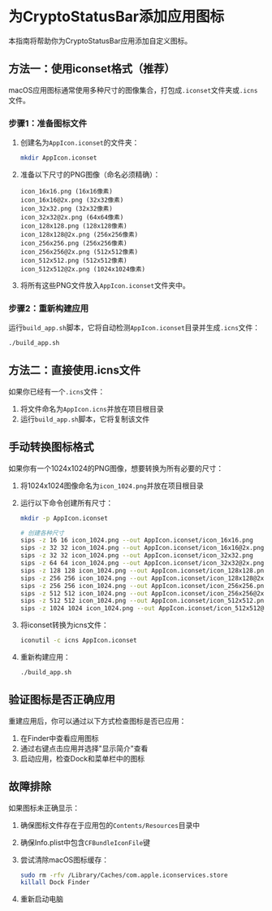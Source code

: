 # 为CryptoStatusBar添加应用图标

本指南将帮助你为CryptoStatusBar应用添加自定义图标。

## 方法一：使用iconset格式（推荐）

macOS应用图标通常使用多种尺寸的图像集合，打包成`.iconset`文件夹或`.icns`文件。

### 步骤1：准备图标文件

1. 创建名为`AppIcon.iconset`的文件夹：
   ```bash
   mkdir AppIcon.iconset
   ```

2. 准备以下尺寸的PNG图像（命名必须精确）：
   ```
   icon_16x16.png (16x16像素)
   icon_16x16@2x.png (32x32像素)
   icon_32x32.png (32x32像素)
   icon_32x32@2x.png (64x64像素)
   icon_128x128.png (128x128像素)
   icon_128x128@2x.png (256x256像素)
   icon_256x256.png (256x256像素)
   icon_256x256@2x.png (512x512像素)
   icon_512x512.png (512x512像素)
   icon_512x512@2x.png (1024x1024像素)
   ```

3. 将所有这些PNG文件放入`AppIcon.iconset`文件夹中。

### 步骤2：重新构建应用

运行`build_app.sh`脚本，它将自动检测`AppIcon.iconset`目录并生成`.icns`文件：

```bash
./build_app.sh
```

## 方法二：直接使用.icns文件

如果你已经有一个`.icns`文件：

1. 将文件命名为`AppIcon.icns`并放在项目根目录
2. 运行`build_app.sh`脚本，它将复制该文件

## 手动转换图标格式

如果你有一个1024x1024的PNG图像，想要转换为所有必要的尺寸：

1. 将1024x1024图像命名为`icon_1024.png`并放在项目根目录

2. 运行以下命令创建所有尺寸：
   ```bash
   mkdir -p AppIcon.iconset
   
   # 创建各种尺寸
   sips -z 16 16 icon_1024.png --out AppIcon.iconset/icon_16x16.png
   sips -z 32 32 icon_1024.png --out AppIcon.iconset/icon_16x16@2x.png
   sips -z 32 32 icon_1024.png --out AppIcon.iconset/icon_32x32.png
   sips -z 64 64 icon_1024.png --out AppIcon.iconset/icon_32x32@2x.png
   sips -z 128 128 icon_1024.png --out AppIcon.iconset/icon_128x128.png
   sips -z 256 256 icon_1024.png --out AppIcon.iconset/icon_128x128@2x.png
   sips -z 256 256 icon_1024.png --out AppIcon.iconset/icon_256x256.png
   sips -z 512 512 icon_1024.png --out AppIcon.iconset/icon_256x256@2x.png
   sips -z 512 512 icon_1024.png --out AppIcon.iconset/icon_512x512.png
   sips -z 1024 1024 icon_1024.png --out AppIcon.iconset/icon_512x512@2x.png
   ```

3. 将iconset转换为icns文件：
   ```bash
   iconutil -c icns AppIcon.iconset
   ```

4. 重新构建应用：
   ```bash
   ./build_app.sh
   ```

## 验证图标是否正确应用

重建应用后，你可以通过以下方式检查图标是否已应用：

1. 在Finder中查看应用图标
2. 通过右键点击应用并选择"显示简介"查看
3. 启动应用，检查Dock和菜单栏中的图标

## 故障排除

如果图标未正确显示：

1. 确保图标文件存在于应用包的`Contents/Resources`目录中
2. 确保Info.plist中包含`CFBundleIconFile`键
3. 尝试清除macOS图标缓存：
   ```bash
   sudo rm -rfv /Library/Caches/com.apple.iconservices.store
   killall Dock Finder
   ```

4. 重新启动电脑 